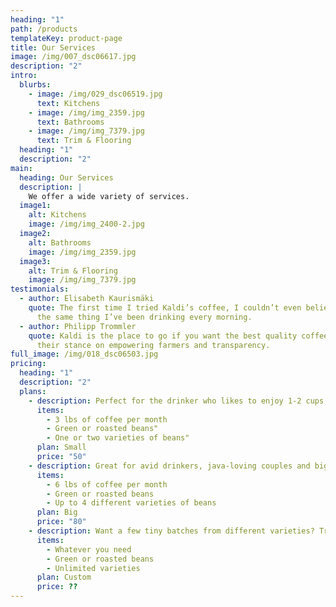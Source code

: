 ```yaml
---
heading: "1"
path: /products
templateKey: product-page
title: Our Services
image: /img/007_dsc06617.jpg
description: "2"
intro:
  blurbs:
    - image: /img/029_dsc06519.jpg
      text: Kitchens
    - image: /img/img_2359.jpg
      text: Bathrooms
    - image: /img/img_7379.jpg
      text: Trim & Flooring
  heading: "1"
  description: "2"
main:
  heading: Our Services
  description: |
    We offer a wide variety of services.
  image1:
    alt: Kitchens
    image: /img/img_2400-2.jpg
  image2:
    alt: Bathrooms
    image: /img/img_2359.jpg
  image3:
    alt: Trim & Flooring
    image: /img/img_7379.jpg
testimonials:
  - author: Elisabeth Kaurismäki
    quote: The first time I tried Kaldi’s coffee, I couldn’t even believe that was
      the same thing I’ve been drinking every morning.
  - author: Philipp Trommler
    quote: Kaldi is the place to go if you want the best quality coffee. I love
      their stance on empowering farmers and transparency.
full_image: /img/018_dsc06503.jpg
pricing:
  heading: "1"
  description: "2"
  plans:
    - description: Perfect for the drinker who likes to enjoy 1-2 cups per day.
      items:
        - 3 lbs of coffee per month
        - Green or roasted beans"
        - One or two varieties of beans"
      plan: Small
      price: "50"
    - description: Great for avid drinkers, java-loving couples and bigger crowds
      items:
        - 6 lbs of coffee per month
        - Green or roasted beans
        - Up to 4 different varieties of beans
      plan: Big
      price: "80"
    - description: Want a few tiny batches from different varieties? Try our custom plan
      items:
        - Whatever you need
        - Green or roasted beans
        - Unlimited varieties
      plan: Custom
      price: ??
---
```

